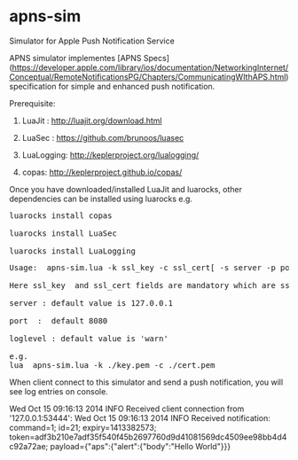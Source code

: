 apns-sim
========

Simulator for Apple Push Notification Service

APNS simulator implementes [APNS Specs] (https://developer.apple.com/library/ios/documentation/NetworkingInternet/Conceptual/RemoteNotificationsPG/Chapters/CommunicatingWIthAPS.html)  specification for simple and enhanced push notification.

Prerequisite:

1.  LuaJit : http://luajit.org/download.html

2.  LuaSec : https://github.com/brunoos/luasec 

3.  LuaLogging: http://keplerproject.org/lualogging/

4.  copas:  http://keplerproject.github.io/copas/

Once you have downloaded/installed LuaJit and luarocks, other dependencies can be installed using luarocks
e.g.
<pre>
luarocks install copas

luarocks install LuaSec

luarocks install LuaLogging
</pre>

<pre>
Usage:  apns-sim.lua -k ssl_key -c ssl_cert[ -s server -p port -l loglevel ]

Here ssl_key  and ssl_cert fields are mandatory which are ssl key and certificate required to initiate ssl connection

server : default value is 127.0.0.1

port  :  default 8080

loglevel : default value is 'warn'

e.g.
lua  apns-sim.lua -k ./key.pem -c ./cert.pem
</pre>
When client connect to this simulator and send a push notification, you will see log entries on console.

Wed Oct 15 09:16:13 2014 INFO Received client connection  from '127.0.0.1:53444':
Wed Oct 15 09:16:13 2014 INFO Received notification: command=1; id=21; expiry=1413382573; token=adf3b210e7adf35f540f45b2697760d9d41081569dc4509ee98bb4d4c92a72ae; payload={"aps":{"alert":{"body":"Hello World"}}}



 



